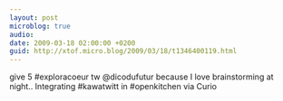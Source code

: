 ```yaml
---
layout: post
microblog: true
audio: 
date: 2009-03-18 02:00:00 +0200
guid: http://xtof.micro.blog/2009/03/18/t1346400119.html
---
```

give 5 #exploracoeur tw @dicodufutur because I love brainstorming at night.. Integrating #kawatwitt in #openkitchen via Curio
